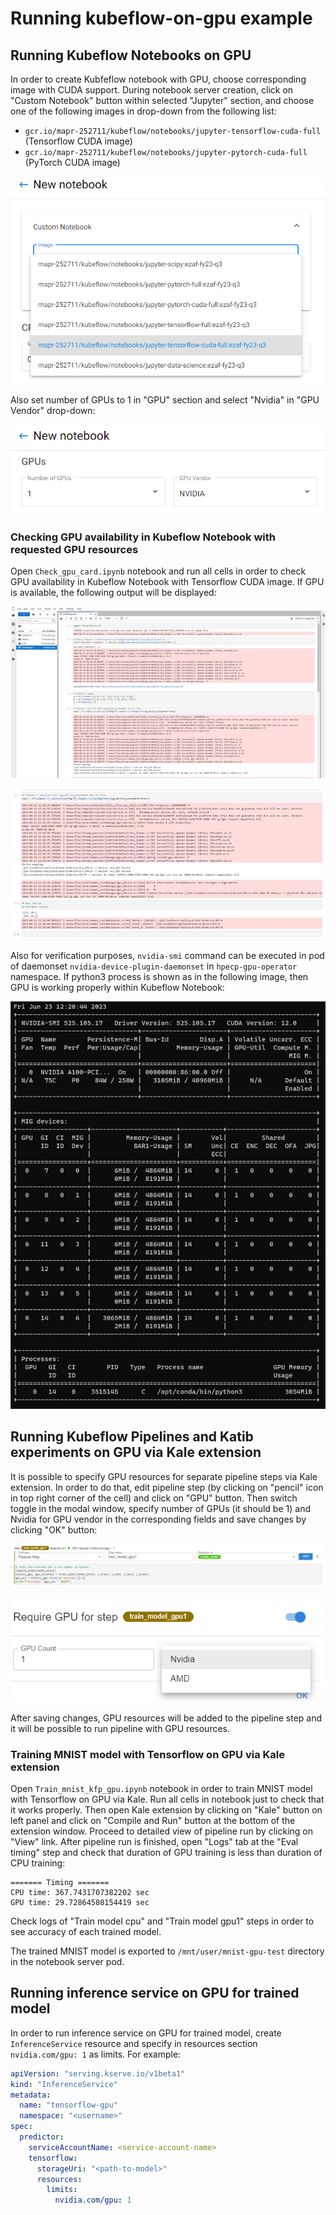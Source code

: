 # Running kubeflow-on-gpu example

## Running Kubeflow Notebooks on GPU

In order to create Kubfeflow notebook with GPU, choose corresponding image with CUDA support. During notebook server
creation, click on "Custom Notebook" button within selected "Jupyter" section, and choose one of the following images
in drop-down from the following list:

* `gcr.io/mapr-252711/kubeflow/notebooks/jupyter-tensorflow-cuda-full` (Tensorflow CUDA image)
* `gcr.io/mapr-252711/kubeflow/notebooks/jupyter-pytorch-cuda-full` (PyTorch CUDA image)

![nb-images-list](img/nb-images-list.png)

Also set number of GPUs to 1 in "GPU" section and select "Nvidia" in "GPU Vendor" drop-down:

![nb-gpu-requests](img/nb-gpu-requests.png)

### Checking GPU availability in Kubeflow Notebook with requested GPU resources

Open `Check_gpu_card.ipynb` notebook and run all cells in order to check GPU availability in Kubeflow Notebook with
Tensorflow CUDA image. If GPU is available, the following output will be displayed:

![check-gpu-nb](img/check_gpu_nb_1.jpg)

![check-gpu-nb](img/check_gpu_nb_2.jpg)

Also for verification purposes, `nvidia-smi` command can be executed in pod of daemonset
`nvidia-device-plugin-daemonset` in `hpecp-gpu-operator` namespace. If python3 process is shown as in the following
image, then GPU is working properly within Kubeflow Notebook:

![check-gpu-nb](img/check_gpu_nb_3.jpg)

## Running Kubeflow Pipelines and Katib experiments on GPU via Kale extension

It is possible to specify GPU resources for separate pipeline steps via Kale extension. In order to do that, edit
pipeline step (by clicking on "pencil" icon in top right corner of the cell) and click on "GPU" button. Then switch
toggle in the modal window, specify number of GPUs (it should be 1) and Nvidia for GPU vendor in the corresponding
fields and save changes by clicking "OK" button:

![kale-gpu-requests](img/kale_gpu_requests_1.png)

![kale-gpu-requests](img/kale_gpu_requests_2.png)

After saving changes, GPU resources will be added to the pipeline step and it will be possible to run pipeline with
GPU resources.

### Training MNIST model with Tensorflow on GPU via Kale extension

Open `Train_mnist_kfp_gpu.ipynb` notebook in order to train MNIST model with Tensorflow on GPU via Kale. Run all cells
in notebook just to check that it works properly. Then open Kale extension by clicking on "Kale" button on left panel
and click on "Compile and Run" button at the bottom of the extension window. Proceed to detailed view of pipeline run
by clicking on "View" link. After pipeline run is finished, open "Logs" tab at the "Eval timing" step and check that
duration of GPU training is less than duration of CPU training:

```text
======= Timing =======
CPU time: 367.7431707382202 sec
GPU time: 29.72864580154419 sec
```

Check logs of "Train model cpu" and "Train model gpu1" steps in order to see accuracy of each trained model.

The trained MNIST model is exported to `/mnt/user/mnist-gpu-test` directory in the notebook server pod.

## Running inference service on GPU for trained model

In order to run inference service on GPU for trained model, create `InferenceService` resource and specify in resources
section `nvidia.com/gpu: 1` as limits. For example:

```yaml
apiVersion: "serving.kserve.io/v1beta1"
kind: "InferenceService"
metadata:
  name: "tensorflow-gpu"
  namespace: "<username>"
spec:
  predictor:
    serviceAccountName: <service-account-name>
    tensorflow:
      storageUri: "<path-to-model>"
      resources:
        limits:
          nvidia.com/gpu: 1
```
